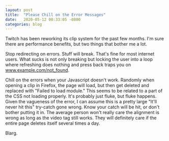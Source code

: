 ```yaml
---
layout: post
title:  "Please Chill on the Error Messages"
date:   2020-05-12 00:33:05 -0800
categories: blog
---
```


Twitch has been reworking its clip system for the past few months. I'm sure there are performance benefits, but two things that bother me a lot.

Stop redirecting on errors. Stuff will break. That's fine for most internet users. What sucks is not only breaking but locking the user into a loop where
refreshing does nothing and press back traps you on www.example.com/not_found.

Chill on the errors when your Javascript doesn't work. Randomly when opening a clip in Firefox, the page will load, but then get deleted and replaced with
"Failed to load module." This seems to be related to a part of the CSS not loading properly. It's probably just fluke, but fluke happens.
Given the vagueness of the error, I can assume this is a pretty large "It'll never hit this" try-catch gone wrong. Know your catch will be hit, or don't
bother putting it in. The average person won't really care the alignment is wrong as long as the video tag still works. They will definitely care if
the entire page deletes itself several times a day.

Blarg.